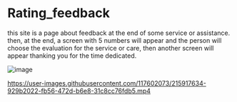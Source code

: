 # Rating_feedback
this site is a page about feedback at the end of some service or assistance. then, at the end, a screen with 5 numbers will appear and the person will choose the evaluation for the service or care, then another screen will appear thanking you for the time dedicated.

![image](https://user-images.githubusercontent.com/117602073/215917902-ce1d4523-fb7b-4c08-b058-13aecf5f4253.png)


https://user-images.githubusercontent.com/117602073/215917634-929b2022-fb56-472d-b6e8-31c8cc76fdb5.mp4
